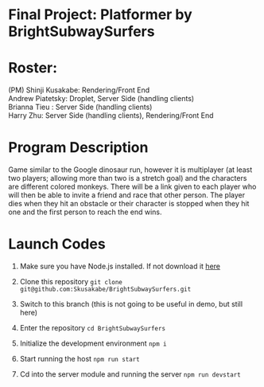 # Final Project: Platformer by BrightSubwaySurfers

# Roster:
(PM) Shinji Kusakabe: Rendering/Front End  
Andrew Piatetsky: Droplet, Server Side (handling clients)  
Brianna Tieu : Server Side (handling clients)  
Harry Zhu: Server Side (handling clients), Rendering/Front End  

# Program Description
Game similar to the Google dinosaur run, however it is multiplayer (at least two players; allowing more than two is a stretch goal) and the characters are different colored monkeys. There will be a link given to each player who will then be able to invite a friend and race that other person. The player dies when they hit an obstacle or their character is stopped when they hit one and the first person to reach the end wins.

# Launch Codes

1. Make sure you have Node.js installed. If not download it [here](https://nodejs.org/en/download)

2. Clone this repository
```git clone git@github.com:Skusakabe/BrightSubwaySurfers.git```

3. Switch to this branch (this is not going to be useful in demo, but still here)

4. Enter the repository
```cd BrightSubwaySurfers```

5. Initialize the development environment
```npm i```

6. Start running the host
```npm run start```

7. Cd into the server module and running the server
```npm run devstart```